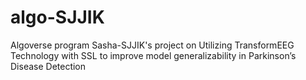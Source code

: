 # algo-SJJIK
Algoverse program Sasha-SJJIK's project on Utilizing TransformEEG Technology with SSL to improve model generalizability in Parkinson’s Disease Detection 
